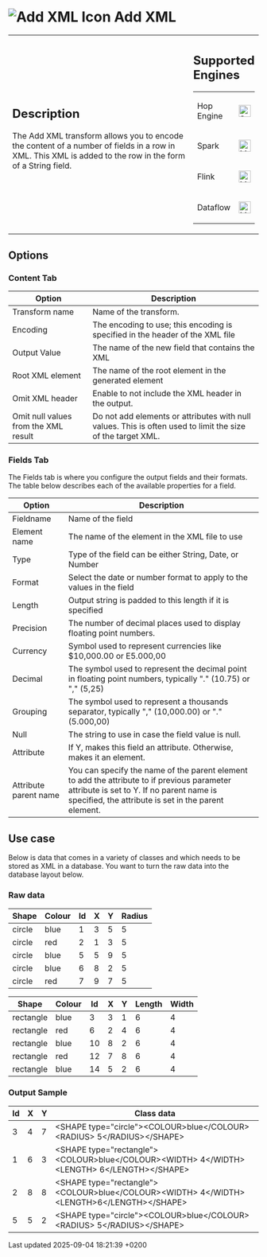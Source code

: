 <div id="header">

# <span class="image image-doc-icon">![Add XML Icon](../assets/images/transforms/icons/add_xml.svg)</span> Add XML

</div>

<div id="content">

<div id="preamble">

<div class="sectionbody">

<table>
<colgroup>
<col style="width: 75%" />
<col style="width: 25%" />
</colgroup>
<tbody>
<tr class="odd">
<td><div class="content">
<div class="sect1">
<h2 id="_description">Description</h2>
<div class="sectionbody">
<div class="paragraph">
<p>The Add XML transform allows you to encode the content of a number of fields in a row in XML. This XML is added to the row in the form of a String field.</p>
</div>
</div>
</div>
</div></td>
<td><div class="content">
<div class="sect1">
<h2 id="_supported_engines">Supported Engines</h2>
<div class="sectionbody">
<table>
<tbody>
<tr class="odd">
<td><p>Hop Engine</p></td>
<td><div class="content">
<div class="paragraph">
<p><span class="image"><img src="../assets/images/check_mark.svg" alt="Supported" width="24" /></span></p>
</div>
</div></td>
</tr>
<tr class="even">
<td><p>Spark</p></td>
<td><div class="content">
<div class="paragraph">
<p><span class="image"><img src="../assets/images/question_mark.svg" alt="Maybe Supported" width="24" /></span></p>
</div>
</div></td>
</tr>
<tr class="odd">
<td><p>Flink</p></td>
<td><div class="content">
<div class="paragraph">
<p><span class="image"><img src="../assets/images/question_mark.svg" alt="Maybe Supported" width="24" /></span></p>
</div>
</div></td>
</tr>
<tr class="even">
<td><p>Dataflow</p></td>
<td><div class="content">
<div class="paragraph">
<p><span class="image"><img src="../assets/images/question_mark.svg" alt="Maybe Supported" width="24" /></span></p>
</div>
</div></td>
</tr>
</tbody>
</table>
</div>
</div>
</div></td>
</tr>
</tbody>
</table>

</div>

</div>

<div class="sect1">

## Options

<div class="sectionbody">

<div class="sect2">

### Content Tab

| Option                               | Description                                                                                                 |
| ------------------------------------ | ----------------------------------------------------------------------------------------------------------- |
| Transform name                       | Name of the transform.                                                                                      |
| Encoding                             | The encoding to use; this encoding is specified in the header of the XML file                               |
| Output Value                         | The name of the new field that contains the XML                                                             |
| Root XML element                     | The name of the root element in the generated element                                                       |
| Omit XML header                      | Enable to not include the XML header in the output.                                                         |
| Omit null values from the XML result | Do not add elements or attributes with null values. This is often used to limit the size of the target XML. |

</div>

<div class="sect2">

### Fields Tab

<div class="paragraph">

The Fields tab is where you configure the output fields and their formats. The table below describes each of the available properties for a field.

</div>

| Option                | Description                                                                                                                                                                                     |
| --------------------- | ----------------------------------------------------------------------------------------------------------------------------------------------------------------------------------------------- |
| Fieldname             | Name of the field                                                                                                                                                                               |
| Element name          | The name of the element in the XML file to use                                                                                                                                                  |
| Type                  | Type of the field can be either String, Date, or Number                                                                                                                                         |
| Format                | Select the date or number format to apply to the values in the field                                                                                                                            |
| Length                | Output string is padded to this length if it is specified                                                                                                                                       |
| Precision             | The number of decimal places used to display floating point numbers.                                                                                                                            |
| Currency              | Symbol used to represent currencies like $10,000.00 or E5.000,00                                                                                                                                |
| Decimal               | The symbol used to represent the decimal point in floating point numbers, typically "." (10.75) or "," (5,25)                                                                                   |
| Grouping              | The symbol used to represent a thousands separator, typically "," (10,000.00) or "." (5.000,00)                                                                                                 |
| Null                  | The string to use in case the field value is null.                                                                                                                                              |
| Attribute             | If Y, makes this field an attribute. Otherwise, makes it an element.                                                                                                                            |
| Attribute parent name | You can specify the name of the parent element to add the attribute to if previous parameter attribute is set to Y. If no parent name is specified, the attribute is set in the parent element. |

</div>

</div>

</div>

<div class="sect1">

## Use case

<div class="sectionbody">

<div class="paragraph">

Below is data that comes in a variety of classes and which needs to be stored as XML in a database. You want to turn the raw data into the database layout below.

</div>

<div class="sect2">

### Raw data

| Shape  | Colour | Id | X | Y | Radius |
| ------ | ------ | -- | - | - | ------ |
| circle | blue   | 1  | 3 | 5 | 5      |
| circle | red    | 2  | 1 | 3 | 5      |
| circle | blue   | 5  | 5 | 9 | 5      |
| circle | blue   | 6  | 8 | 2 | 5      |
| circle | red    | 7  | 9 | 7 | 5      |

| Shape     | Colour | Id | X | Y | Length | Width |
| --------- | ------ | -- | - | - | ------ | ----- |
| rectangle | blue   | 3  | 3 | 1 | 6      | 4     |
| rectangle | red    | 6  | 2 | 4 | 6      | 4     |
| rectangle | blue   | 10 | 8 | 2 | 6      | 4     |
| rectangle | red    | 12 | 7 | 8 | 6      | 4     |
| rectangle | blue   | 14 | 5 | 2 | 6      | 4     |

</div>

<div class="sect2">

### Output Sample

| Id | X | Y | Class data                                                                                                |
| -- | - | - | --------------------------------------------------------------------------------------------------------- |
| 3  | 4 | 7 | \<SHAPE type="circle"\>\<COLOUR\>blue\</COLOUR\>\<RADIUS\> 5\</RADIUS\>\</SHAPE\>                         |
| 1  | 6 | 3 | \<SHAPE type="rectangle"\>\<COLOUR\>blue\</COLOUR\>\<WIDTH\> 4\</WIDTH\>\<LENGTH\> 6\</LENGTH\>\</SHAPE\> |
| 2  | 8 | 8 | \<SHAPE type="rectangle"\>\<COLOUR\>blue\</COLOUR\>\<WIDTH\> 4\</WIDTH\>\<LENGTH\>6\</LENGTH\>\</SHAPE\>  |
| 5  | 5 | 2 | \<SHAPE type="circle"\>\<COLOUR\>blue\</COLOUR\>\<RADIUS\> 5\</RADIUS\>\</SHAPE\>                         |

</div>

</div>

</div>

</div>

<div id="footer">

<div id="footer-text">

Last updated 2025-09-04 18:21:39 +0200

</div>

</div>

